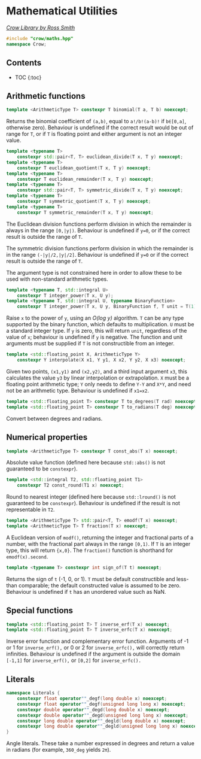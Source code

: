 # Mathematical Utilities

_[Crow Library by Ross Smith](index.html)_

```c++
#include "crow/maths.hpp"
namespace Crow;
```

## Contents

* TOC
{:toc}

## Arithmetic functions

```c++
template <ArithmeticType T> constexpr T binomial(T a, T b) noexcept;
```

Returns the binomial coefficient of `(a,b)`, equal to `a!/b!(a-b)!` if
`b∈[0,a]`, otherwise zero). Behaviour is undefined if the correct result would
be out of range for `T`, or if `T` is floating point and either argument is
not an integer value.

```c++
template <typename T>
    constexpr std::pair<T, T> euclidean_divide(T x, T y) noexcept;
template <typename T>
    constexpr T euclidean_quotient(T x, T y) noexcept;
template <typename T>
    constexpr T euclidean_remainder(T x, T y) noexcept;
template <typename T>
    constexpr std::pair<T, T> symmetric_divide(T x, T y) noexcept;
template <typename T>
    constexpr T symmetric_quotient(T x, T y) noexcept;
template <typename T>
    constexpr T symmetric_remainder(T x, T y) noexcept;
```

The Euclidean division functions perform division in which the remainder is
always in the range `[0,|y|)`. Behaviour is undefined if `y=0`, or if the
correct result is outside the range of `T`.

The symmetric division functions perform division in which the remainder is in
the range `(-|y|/2,|y|/2]`. Behaviour is undefined if `y=0` or if the correct
result is outside the range of `T`.

The argument type is not constrained here in order to allow these to be used
with non-standard arithmetic types.

```c++
template <typename T, std::integral U>
    constexpr T integer_power(T x, U y);
template <typename T, std::integral U, typename BinaryFunction>
    constexpr T integer_power(T x, U y, BinaryFunction f, T unit = T(1));
```

Raise `x` to the power of `y`, using an _O(log y)_ algorithm. `T` can be any
type supported by the binary function, which defaults to multiplication. `U`
must be a standard integer type. If `y` is zero, this will return `unit`,
regardless of the value of `x`; behaviour is undefined if `y` is negative.
The function and unit arguments must be supplied if `T` is not constructible
from an integer.

```c++
template <std::floating_point X, ArithmeticType Y>
    constexpr Y interpolate(X x1, Y y1, X x2, Y y2, X x3) noexcept;
```

Given two points, `(x1,y1)` and `(x2,y2)`, and a third input argument `x3`,
this calculates the value `y3` by linear interpolation or extrapolation. `X`
must be a floating point arithmetic type; `Y` only needs to define `Y-Y` and
`X*Y`, and need not be an arithmetic type. Behaviour is undefined if `x1=x2`.

```c++
template <std::floating_point T> constexpr T to_degrees(T rad) noexcept;
template <std::floating_point T> constexpr T to_radians(T deg) noexcept;
```

Convert between degrees and radians.

## Numerical properties

```c++
template <ArithmeticType T> constexpr T const_abs(T x) noexcept;
```

Absolute value function (defined here because `std::abs()` is not guaranteed
to be `constexpr`).

```c++
template <std::integral T2, std::floating_point T1>
    constexpr T2 const_round(T1 x) noexcept;
```

Round to nearest integer (defined here because `std::lround()` is not
guaranteed to be `constexpr`). Behaviour is undefined if the result is not
representable in `T2`.

```c++
template <ArithmeticType T> std::pair<T, T> emodf(T x) noexcept;
template <ArithmeticType T> T fraction(T x) noexcept;
```

A Euclidean version of `modf()`, returning the integer and fractional parts of
a number, with the fractional part always in the range `[0,1)`. If `T` is an
integer type, this will return `{x,0}`. The `fraction()` function is
shorthand for `emodf(x).second`.

```c++
template <typename T> constexpr int sign_of(T t) noexcept;
```

Returns the sign of `t` (-1, 0, or 1). `T` must be default constructible and
less-than comparable; the default constructed value is assumed to be zero.
Behaviour is undefined if `t` has an unordered value such as NaN.

## Special functions

```c++
template <std::floating_point T> T inverse_erf(T x) noexcept;
template <std::floating_point T> T inverse_erfc(T x) noexcept;
```

Inverse error function and complementary error function. Arguments of -1 or 1
for `inverse_erf(),` or 0 or 2 for `inverse_erfc(),` will correctly return
infinities. Behaviour is undefined if the argument is outside the domain
`[-1,1]` for `inverse_erf(),` or `[0,2]` for `inverse_erfc().`

## Literals

```c++
namespace Literals {
    constexpr float operator""_degf(long double x) noexcept;
    constexpr float operator""_degf(unsigned long long x) noexcept;
    constexpr double operator""_degd(long double x) noexcept;
    constexpr double operator""_degd(unsigned long long x) noexcept;
    constexpr long double operator""_degld(long double x) noexcept;
    constexpr long double operator""_degld(unsigned long long x) noexcept;
}
```

Angle literals. These take a number expressed in degrees and return a value in
radians (for example, `360_deg` yields `2π`).

